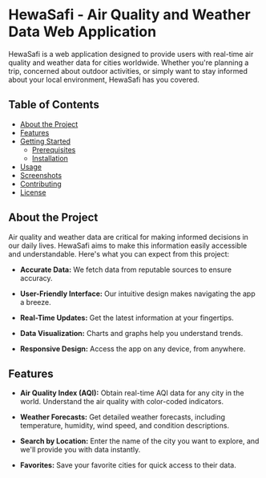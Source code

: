 # HewaSafi - Air Quality and Weather Data Web Application


HewaSafi is a web application designed to provide users with real-time air quality and weather data for cities worldwide. Whether you're planning a trip, concerned about outdoor activities, or simply want to stay informed about your local environment, HewaSafi has you covered.

## Table of Contents

- [About the Project](#about-the-project)
- [Features](#features)
- [Getting Started](#getting-started)
  - [Prerequisites](#prerequisites)
  - [Installation](#installation)
- [Usage](#usage)
- [Screenshots](#screenshots)
- [Contributing](#contributing)
- [License](#license)

## About the Project

Air quality and weather data are critical for making informed decisions in our daily lives. HewaSafi aims to make this information easily accessible and understandable. Here's what you can expect from this project:

- **Accurate Data:** We fetch data from reputable sources to ensure accuracy.

- **User-Friendly Interface:** Our intuitive design makes navigating the app a breeze.

- **Real-Time Updates:** Get the latest information at your fingertips.

- **Data Visualization:** Charts and graphs help you understand trends.

- **Responsive Design:** Access the app on any device, from anywhere.

## Features

- **Air Quality Index (AQI):** Obtain real-time AQI data for any city in the world. Understand the air quality with color-coded indicators.

- **Weather Forecasts:** Get detailed weather forecasts, including temperature, humidity, wind speed, and condition descriptions.

- **Search by Location:** Enter the name of the city you want to explore, and we'll provide you with data instantly.

- **Favorites:** Save your favorite cities for quick access to their data.

